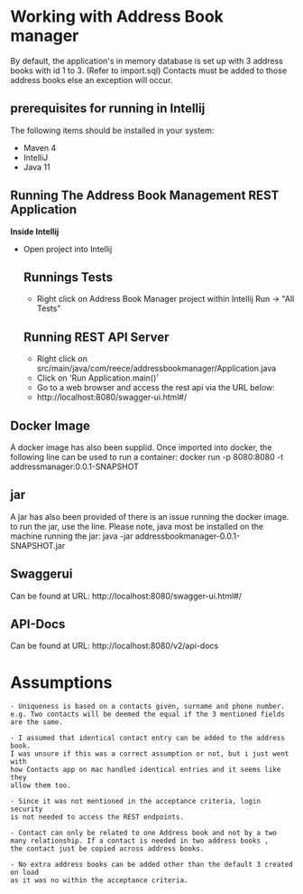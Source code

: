 Working with Address Book manager
====================================================
By default, the application's in memory database is set up with 3 address books with id 1 to 3.
(Refer to import.sql) Contacts must be added to those address books else an exception will occur.


prerequisites for running in Intellij
--------------
The following items should be installed in your system:
- Maven 4
- IntelliJ
- Java 11

Running The Address Book Management REST Application
----------------------------------------------------

**Inside Intellij**
- Open project into Intellij

    Runnings Tests
    --------------
    - Right click on Address Book Manager project within Intellij
    Run -> "All Tests"

    Running REST API Server
    -----------------
    - Right click on src/main/java/com/reece/addressbookmanager/Application.java
    - Click on 'Run Application.main()'
    - Go to a web browser and access the rest api via the URL below:
    - http://localhost:8080/swagger-ui.html#/

Docker Image
-------------------
A docker image has also been supplid. Once imported into docker, the following line can be used to run a container:
docker run -p 8080:8080 -t addressmanager:0.0.1-SNAPSHOT
 
jar
--------------------
A jar has also been provided of there is an issue running the docker image. 
to run the jar, use the line. Please note, java most be installed on the machine running the jar:
java -jar addressbookmanager-0.0.1-SNAPSHOT.jar

Swaggerui
----------
Can be found at URL: http://localhost:8080/swagger-ui.html#/

API-Docs
---------
Can be found at URL: http://localhost:8080/v2/api-docs


Assumptions
===========
    - Uniqueness is based on a contacts given, surname and phone number.
    e.g. Two contacts will be deemed the equal if the 3 mentioned fields
    are the same.

    - I assumed that identical contact entry can be added to the address book.
    I was unsure if this was a correct assumption or not, but i just went with
    how Contacts app on mac handled identical entries and it seems like they
    allow them too.

    - Since it was not mentioned in the acceptance criteria, login security
    is not needed to access the REST endpoints.

    - Contact can only be related to one Address book and not by a two
    many relationship. If a contact is needed in two address books ,
    the contact just be copied across address books.
    
    - No extra address books can be added other than the default 3 created on load
    as it was no within the acceptance criteria.
